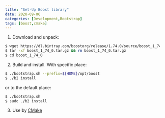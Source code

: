 ```yaml
---
title: "Set-Up Boost library"
date: 2020-09-06
categories: [Development,Bootstrap]
tags: [boost,cmake]
---
```


1. Download and unpack:
```bash
$ wget https://dl.bintray.com/boostorg/release/1.74.0/source/boost_1_74_0.tar.gz
$ tar -xf boost_1_74_0.tar.gz && rm boost_1_74_0.tar.gz
$ cd boost_1_74_0
```
2. Build and install.
With specific place:
```bash
$ ./bootstrap.sh --prefix=${HOME}/opt/boost
$ ./b2 install
```
or to the default place:
```bash
$ ./bootstrap.sh
$ sudo ./b2 install
```
3. Use by [CMake](https://cmake.org/cmake/help/latest/module/FindBoost.html)
